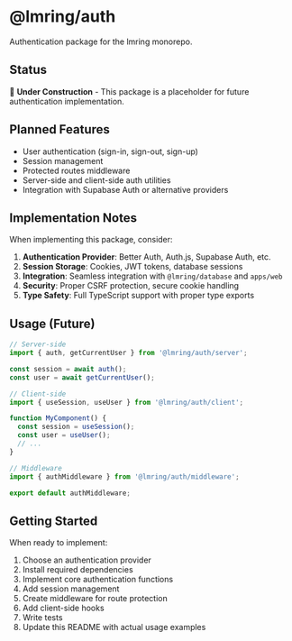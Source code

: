 # @lmring/auth

Authentication package for the lmring monorepo.

## Status

🚧 **Under Construction** - This package is a placeholder for future authentication implementation.

## Planned Features

- User authentication (sign-in, sign-out, sign-up)
- Session management
- Protected routes middleware
- Server-side and client-side auth utilities
- Integration with Supabase Auth or alternative providers

## Implementation Notes

When implementing this package, consider:

1. **Authentication Provider**: Better Auth, Auth.js, Supabase Auth, etc.
2. **Session Storage**: Cookies, JWT tokens, database sessions
3. **Integration**: Seamless integration with `@lmring/database` and `apps/web`
4. **Security**: Proper CSRF protection, secure cookie handling
5. **Type Safety**: Full TypeScript support with proper type exports

## Usage (Future)

```typescript
// Server-side
import { auth, getCurrentUser } from '@lmring/auth/server';

const session = await auth();
const user = await getCurrentUser();

// Client-side
import { useSession, useUser } from '@lmring/auth/client';

function MyComponent() {
  const session = useSession();
  const user = useUser();
  // ...
}

// Middleware
import { authMiddleware } from '@lmring/auth/middleware';

export default authMiddleware;
```

## Getting Started

When ready to implement:

1. Choose an authentication provider
2. Install required dependencies
3. Implement core authentication functions
4. Add session management
5. Create middleware for route protection
6. Add client-side hooks
7. Write tests
8. Update this README with actual usage examples

